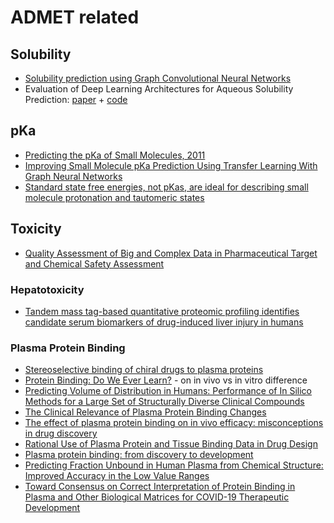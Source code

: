 # ADMET related 

## Solubility
- [Solubility prediction using Graph Convolutional Neural Networks](https://github.com/rnepal2/Solubility-Prediction-with-Graph-Neural-Networks)
- Evaluation of Deep Learning Architectures for Aqueous Solubility Prediction: [paper](https://pubs.acs.org/doi/full/10.1021/acsomega.2c00642) + [code](https://github.com/pnnl/solubility-prediction-paper)

## pKa
- [Predicting the pKa of Small Molecules, 2011](https://www.mrupp.info/Data/2011rkt_cchts.pdf)
- [Improving Small Molecule pKa Prediction Using Transfer Learning With Graph Neural Networks](https://www.frontiersin.org/articles/10.3389/fchem.2022.866585/full)
- [Standard state free energies, not pKas, are ideal for describing small molecule protonation and tautomeric states](https://link.springer.com/article/10.1007/s10822-020-00280-7)

## Toxicity
- [Quality Assessment of Big and Complex Data in Pharmaceutical Target and Chemical Safety Assessment](https://www.nationalacademies.org/event/12-10-2018/docs/D097657E2B49ABD8E62FE3B351AE006E6B1779957710)

### Hepatotoxicity
- [Tandem mass tag-based quantitative proteomic profiling identifies candidate serum biomarkers of drug-induced liver injury in humans](https://www.nature.com/articles/s41467-023-36858-6)

### Plasma Protein Binding
- [Stereoselective binding of chiral drugs to plasma proteins](https://www.nature.com/articles/aps201378)
- [Protein Binding: Do We Ever Learn?](https://www.ncbi.nlm.nih.gov/pmc/articles/PMC3122431/) - on in vivo vs in vitro difference
- [Predicting Volume of Distribution in Humans: Performance of In Silico Methods for a Large Set of Structurally Diverse Clinical Compounds](https://dmd.aspetjournals.org/content/49/2/169)
- [The Clinical Relevance of Plasma Protein Binding Changes](https://link.springer.com/article/10.1007/s40262-012-0018-5)
- [The effect of plasma protein binding on in vivo efficacy: misconceptions in drug discovery](https://www.nature.com/articles/nrd3287)
- [Rational Use of Plasma Protein and Tissue Binding Data in Drug Design](https://pubs.acs.org/doi/10.1021/jm5007935)
- [Plasma protein binding: from discovery to development](https://pubmed.ncbi.nlm.nih.gov/23798314/)
- [Predicting Fraction Unbound in Human Plasma from Chemical Structure: Improved Accuracy in the Low Value Ranges](https://pubs.acs.org/doi/10.1021/acs.molpharmaceut.8b00785)
- [Toward Consensus on Correct Interpretation of Protein Binding in Plasma and Other Biological Matrices for COVID-19 Therapeutic Development](https://ascpt.onlinelibrary.wiley.com/doi/10.1002/cpt.2099)
